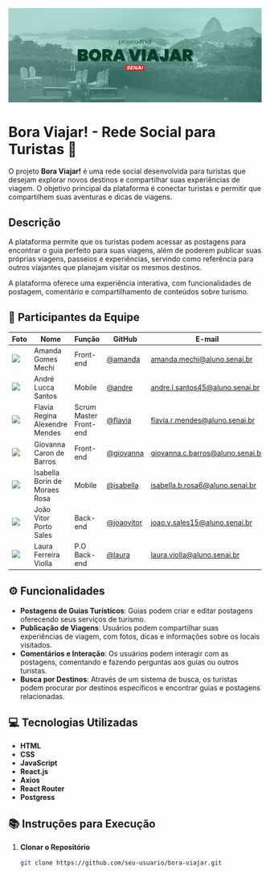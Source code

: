 ![Capa do Projeto](./public/capa-de-readme.png)

# Bora Viajar! - Rede Social para Turistas 🛫

O projeto **Bora Viajar!** é uma rede social desenvolvida para turistas que desejam explorar novos destinos e compartilhar suas experiências de viagem. O objetivo principal da plataforma é conectar turistas e permitir que compartilhem suas aventuras e dicas de viagens.

## Descrição 

A plataforma permite que os turistas podem acessar as postagens para encontrar o guia perfeito para suas viagens, além de poderem publicar suas próprias viagens, passeios e experiências, servindo como referência para outros viajantes que planejam visitar os mesmos destinos.

A plataforma oferece uma experiência interativa, com funcionalidades de postagem, comentário e compartilhamento de conteúdos sobre turismo.

## 👥 Participantes da Equipe

| Foto | Nome | Função | GitHub | E-mail |
|------|------|--------|--------|--------|
| <img src="https://avatars.githubusercontent.com/u/158229094?v=4" width="100"/> | Amanda Gomes Mechi | Front-end | [@amanda](https://github.com/Amandamecchi) | amanda.mechi@aluno.senai.br |
| <img src="https://avatars.githubusercontent.com/u/210523238?v=4" width="100"/> | André Lucca Santos | Mobile | [@andre](https://github.com/lucca19nn) | andre.l.santos45@aluno.senai.br |
| <img src="https://avatars.githubusercontent.com/u/158210916?v=4" width="100"/> | Flavia Regina Alexendre Mendes | Scrum Master Front-end | [@flavia](https://github.com/flaviamendes17) | flavia.r.mendes@aluno.senai.br |
| <img src="https://avatars.githubusercontent.com/u/158209996?v=4" width="100"/> | Giovanna Caron de Barros  | Front-end | [@giovanna](https://github.com/gihcaron) | giovanna.c.barros@aluno.senai.br |
| <img src="https://avatars.githubusercontent.com/u/158210136?v=4" width="100"/> | Isabella Borin de Moraes Rosa | Mobile | [@isabella](https://github.com/isab5) | isabella.b.rosa6@aluno.senai.br |
| <img src="https://avatars.githubusercontent.com/u/158209646?v=4" width="100"/> | João Vitor Porto Sales | Back-end | [@joaovitor](https://github.com/joaoporto27) | joao.v.sales15@aluno.senai.br |
| <img src="https://avatars.githubusercontent.com/u/158209993?v=4" width="100"/> | Laura Ferreira Violla | P.O Back-end | [@laura](https://github.com/imlaurinhaaa) | laura.violla@aluno.senai.br |

## ⚙️ Funcionalidades

- **Postagens de Guias Turísticos**: Guias podem criar e editar postagens oferecendo seus serviços de turismo.
- **Publicação de Viagens**: Usuários podem compartilhar suas experiências de viagem, com fotos, dicas e informações sobre os locais visitados.
- **Comentários e Interação**: Os usuários podem interagir com as postagens, comentando e fazendo perguntas aos guias ou outros turistas.
- **Busca por Destinos**: Através de um sistema de busca, os turistas podem procurar por destinos específicos e encontrar guias e postagens relacionadas.

## 💻 Tecnologias Utilizadas 

- **HTML**
- **CSS**
- **JavaScript**
- **React.js** 
- **Axios** 
- **React Router**
- **Postgress**
  
## 📚 Instruções para Execução

1. **Clonar o Repositório**

   ```bash
   git clone https://github.com/seu-usuario/bora-viajar.git
